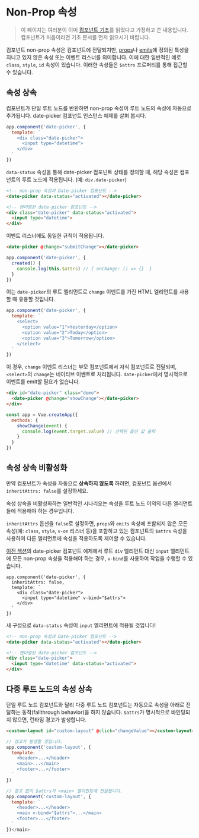 # Non-Prop 속성

> 이 페이지는 여러분이 이미 [컴포넌트 기초](component-basics.md)를 읽었다고 가정하고 쓴 내용입니다. 컴포넌트가 처음이라면 기초 문서를 먼저 읽으시기 바랍니다.

컴포넌트 non-prop 속성은 컴포넌트에 전달되지만, [props](component-props)나 [emits](component-custom-events.html#defining-custom-events)에 정의된 특성을 지니고 있지 않은 속성 또는 이벤트 리스너를 의미합니다. 이에 대한 일반적인 예로 `class`, `style`, `id` 속성이 있습니다. 이러한 속성들은 `$attrs` 프로퍼티를 통해 접근할 수 있습니다.

## 속성 상속

컴포넌트가 단일 루트 노드를 반환하면 non-prop 속성이 루트 노드의 속성에 자동으로 추가됩니다. date-picker 컴포넌트 인스턴스 예제를 살펴 봅시다.

```js
app.component('date-picker', {
  template: `
    <div class="date-picker">
      <input type="datetime">
    </div>
  `
})
```

`data-status` 속성을 통해 date-picker 컴포넌트 상태를 정의할 때, 해당 속성은 컴포넌트의 루트 노드에 적용됩니다. (예: `div.date-picker`)

```html
<!-- non-prop 속성과 Date-picker 컴포넌트 -->
<date-picker data-status="activated"></date-picker>

<!-- 렌더링된 date-picker 컴포넌트 -->
<div class="date-picker" data-status="activated">
  <input type="datetime">
</div>
```

이벤트 리스너에도 동일한 규칙이 적용됩니다.

```html
<date-picker @change="submitChange"></date-picker>
```

```js
app.component('date-picker', {
  created() {
    console.log(this.$attrs) // { onChange: () => {}  }
  }
})
```

이는 `date-picker`의 루트 엘리먼트로 `change` 이벤트를 가진 HTML 엘리먼트를 사용할 때 유용할 것입니다.

```js
app.component('date-picker', {
  template: `
    <select>
      <option value="1">Yesterday</option>
      <option value="2">Today</option>
      <option value="3">Tomorrow</option>
    </select>
  `
})
```

이 경우, `change` 이벤트 리스너는 부모 컴포넌트에서 자식 컴포넌트로 전달되며, `<select>`의 `change`는 네이티브 이벤트로 처리됩니다. `date-picker`에서 명시적으로 이벤트를 emit할 필요가 없습니다.

```html
<div id="date-picker" class="demo">
  <date-picker @change="showChange"></date-picker>
</div>
```

```js
const app = Vue.createApp({
  methods: {
    showChange(event) {
      console.log(event.target.value) // 선택된 옵션 값 출력
    }
  }
})
```

## 속성 상속 비활성화

만약 컴포넌트가 속성을 자동으로 **상속하지 않도록** 하려면, 컴포넌트 옵션에서 `inheritAttrs: false`를 설정하세요.

속성 상속을 비활성화하는 일반적인 시나리오는 속성을 루트 노드 이외의 다른 엘리먼트들에 적용해야 하는 경우입니다.

`inheritAttrs` 옵션을 `false`로 설정하면, `props`와 `emits` 속성에 포함되지 않은 모든 속성(예: `class`, `style`, `v-on` 리스너 등)을 포함하고 있는 컴포넌트의 `$attrs` 속성을 사용하여 다른 엘리먼트에 속성을 적용하도록 제어할 수 있습니다.

[이전 섹션]('#attribute-inheritance)의 date-picker 컴포넌트 예제에서 루트 `div` 엘리먼트 대신 `input` 엘리먼트에 모든 non-prop 속성을 적용해야 하는 경우, `v-bind`를 사용하여 작업을 수행할 수 있습니다.

```js{5}
app.component('date-picker', {
  inheritAttrs: false,
  template: `
    <div class="date-picker">
      <input type="datetime" v-bind="$attrs">
    </div>
  `
})
```

새 구성으로 `data-status` 속성이 `input` 엘리먼트에 적용될 것입니다!

```html
<!-- non-prop 속성과 Date-picker 컴포넌트 -->
<date-picker data-status="activated"></date-picker>

<!-- 렌더링된 date-picker 컴포넌트 -->
<div class="date-picker">
  <input type="datetime" data-status="activated">
</div>
```

## 다중 루트 노드의 속성 상속

단일 루트 노드 컴포넌트와 달리 다중 루트 노드 컴포넌트는 자동으로 속성을 아래로 전달하는 동작(fallthrough behavior)을 하지 않습니다. `$attrs`가 명시적으로 바인딩되지 않으면, 런타임 경고가 발생합니다.

```html
<custom-layout id="custom-layout" @click="changeValue"></custom-layout>
```

```js
// 경고가 발생할 것입니다.
app.component('custom-layout', {
  template: `
    <header>...</header>
    <main>...</main>
    <footer>...</footer>
  `
})

// 경고 없이 $attrs가 <main> 엘리먼트에 전달됩니다.
app.component('custom-layout', {
  template: `
    <header>...</header>
    <main v-bind="$attrs">...</main>
    <footer>...</footer>
  `
})</main>
```
